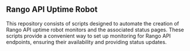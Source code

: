 ## Rango API Uptime Robot

This repository consists of scripts designed to automate the creation of Rango API uptime robot monitors and the associated status pages. These scripts provide a convenient way to set up monitoring for Rango API endpoints, ensuring their availability and providing status updates. 
